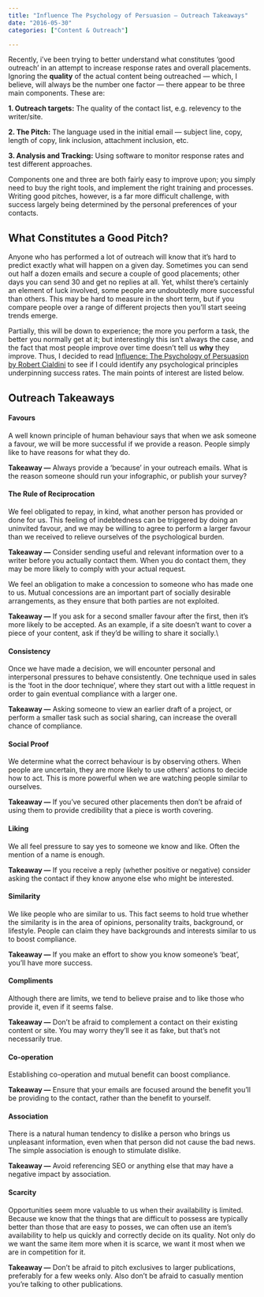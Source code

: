 ```yaml
---
title: "Influence The Psychology of Persuasion – Outreach Takeaways"
date: "2016-05-30"
categories: ["Content & Outreach"]

---
```


Recently, i’ve been trying to better understand what constitutes ‘good outreach’ in an attempt to increase response rates and overall placements. Ignoring the **quality** of the actual content being outreached — which, I believe, will always be the number one factor — there appear to be three main components. These are:

**1\. Outreach targets:** The quality of the contact list, e.g. relevency to the writer/site.

**2\. The Pitch:** The language used in the initial email — subject line, copy, length of copy, link inclusion, attachment inclusion, etc.

**3\. Analysis and Tracking:** Using software to monitor response rates and test different approaches.

Components one and three are both fairly easy to improve upon; you simply need to buy the right tools, and implement the right training and processes. Writing good pitches, however, is a far more difficult challenge, with success largely being determined by the personal preferences of your contacts.

## What Constitutes a Good Pitch?

Anyone who has performed a lot of outreach will know that it’s hard to predict exactly what will happen on a given day. Sometimes you can send out half a dozen emails and secure a couple of good placements; other days you can send 30 and get no replies at all. Yet, whilst there’s certainly an element of luck involved, some people are undoubtedly more successful than others. This may be hard to measure in the short term, but if you compare people over a range of different projects then you’ll start seeing trends emerge.

Partially, this will be down to experience; the more you perform a task, the better you normally get at it; but interestingly this isn’t always the case, and the fact that most people improve over time doesn’t tell us **why** they improve. Thus, I decided to read [Influence: The Psychology of Persuasion by Robert Cialdini](https://www.amazon.co.uk/Influence-Psychology-Robert-PhD-Cialdini/dp/006124189X/ref=as_sl_pc_tf_til?tag=demonbackl-21&linkCode=w00&linkId=&creativeASIN=006124189X) to see if I could identify any psychological principles underpinning success rates. The main points of interest are listed below.

## Outreach Takeaways

#### Favours

A well known principle of human behaviour says that when we ask someone a favour, we will be more successful if we provide a reason. People simply like to have reasons for what they do.

**Takeaway —** Always provide a ‘because’ in your outreach emails. What is the reason someone should run your infographic, or publish your survey?



#### The Rule of Reciprocation

We feel obligated to repay, in kind, what another person has provided or done for us. This feeling of indebtedness can be triggered by doing an uninvited favour, and we may be willing to agree to perform a larger favour than we received to relieve ourselves of the psychological burden.

**Takeaway —** Consider sending useful and relevant information over to a writer before you actually contact them. When you do contact them, they may be more likely to comply with your actual request.


We feel an obligation to make a concession to someone who has made one to us. Mutual concessions are an important part of socially desirable arrangements, as they ensure that both parties are not exploited.

**Takeaway —** If you ask for a second smaller favour after the first, then it’s more likely to be accepted. As an example, if a site doesn’t want to cover a piece of your content, ask if they’d be willing to share it socially.\


#### Consistency 

Once we have made a decision, we will encounter personal and interpersonal pressures to behave consistently. One technique used in sales is the ‘foot in the door technique’, where they start out with a little request in order to gain eventual compliance with a larger one.

**Takeaway —** Asking someone to view an earlier draft of a project, or perform a smaller task such as social sharing, can increase the overall chance of compliance.


#### Social Proof

We determine what the correct behaviour is by observing others. When people are uncertain, they are more likely to use others’ actions to decide how to act. This is more powerful when we are watching people similar to ourselves.

**Takeaway —** If you’ve secured other placements then don’t be afraid of using them to provide credibility that a piece is worth covering.


#### Liking

We all feel pressure to say yes to someone we know and like. Often the mention of a name is enough.

**Takeaway —** If you receive a reply (whether positive or negative) consider asking the contact if they know anyone else who might be interested.


#### Similarity

We like people who are similar to us. This fact seems to hold true whether the similarity is in the area of opinions, personality traits, background, or lifestyle. People can claim they have backgrounds and interests similar to us to boost compliance.

**Takeaway —** If you make an effort to show you know someone’s ‘beat’, you’ll have more success.


#### Compliments 

Although there are limits, we tend to believe praise and to like those who provide it, even if it seems false.

**Takeaway —** Don’t be afraid to complement a contact on their existing content or site. You may worry they’ll see it as fake, but that’s not necessarily true.


#### Co-operation

Establishing co-operation and mutual benefit can boost compliance.

**Takeaway —** Ensure that your emails are focused around the benefit you’ll be providing to the contact, rather than the benefit to yourself.


#### Association

There is a natural human tendency to dislike a person who brings us unpleasant information, even when that person did not cause the bad news. The simple association is enough to stimulate dislike.

**Takeaway —** Avoid referencing SEO or anything else that may have a negative impact by association.


#### Scarcity

Opportunities seem more valuable to us when their availability is limited. Because we know that the things that are difficult to possess are typically better than those that are easy to posses, we can often use an item’s availability to help us quickly and correctly decide on its quality. Not only do we want the same item more when it is scarce, we want it most when we are in competition for it.

**Takeaway —** Don’t be afraid to pitch exclusives to larger publications, preferably for a few weeks only. Also don’t be afraid to casually mention you’re talking to other publications.